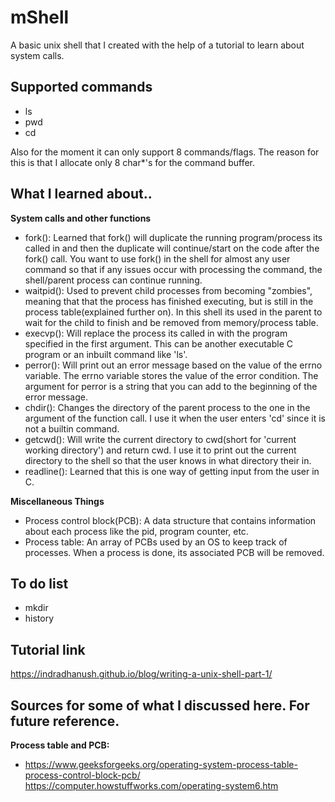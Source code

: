 # mShell
A basic unix shell that I created with the help of a tutorial to learn about system calls.

## Supported commands
* ls
* pwd
* cd

Also for the moment it can only support 8 commands/flags. The reason for this is that 
I allocate only 8 char*'s for the command buffer.

## What I learned about..
**System calls and other functions**
* fork(): Learned that fork() will duplicate the running program/process its
called in and then the duplicate will continue/start on the code after the fork() call.
You want to use fork() in the shell for almost any user command so that if any 
issues occur with processing the command, the shell/parent process can continue 
running.
* waitpid(): Used to prevent child processes from becoming "zombies", meaning that
that the process has finished executing, but is still in the process table(explained
further on). In this shell its used in the parent to wait for the child to finish
and be removed from memory/process table.
* execvp(): Will replace the process its called in with the program specified in
the first argument. This can be another executable C program or an inbuilt command
like 'ls'.
* perror(): Will print out an error message based on the value of the errno
variable. The errno variable stores the value of the error condition. The argument
for perror is a string that you can add to the beginning of the error message.
* chdir(): Changes the directory of the parent process to the one in the argument of 
the function call. I use it when the user enters 'cd' since it is not a builtin 
command.
* getcwd(): Will write the current directory to cwd(short for 'current working directory') 
and return cwd. I use it to print out the current directory to the shell so that the
user knows in what directory their in.
* readline(): Learned that this is one way of getting input from the user in C.

**Miscellaneous Things**
* Process control block(PCB): A data structure that contains information about each process
like the pid, program counter, etc.
* Process table: An array of PCBs used by an OS to keep track of processes. When a process 
is done, its associated PCB will be removed.

## To do list
* mkdir 
* history

## Tutorial link
https://indradhanush.github.io/blog/writing-a-unix-shell-part-1/

## Sources for some of what I discussed here. For future reference.
**Process table and PCB:**
* https://www.geeksforgeeks.org/operating-system-process-table-process-control-block-pcb/
https://computer.howstuffworks.com/operating-system6.htm

